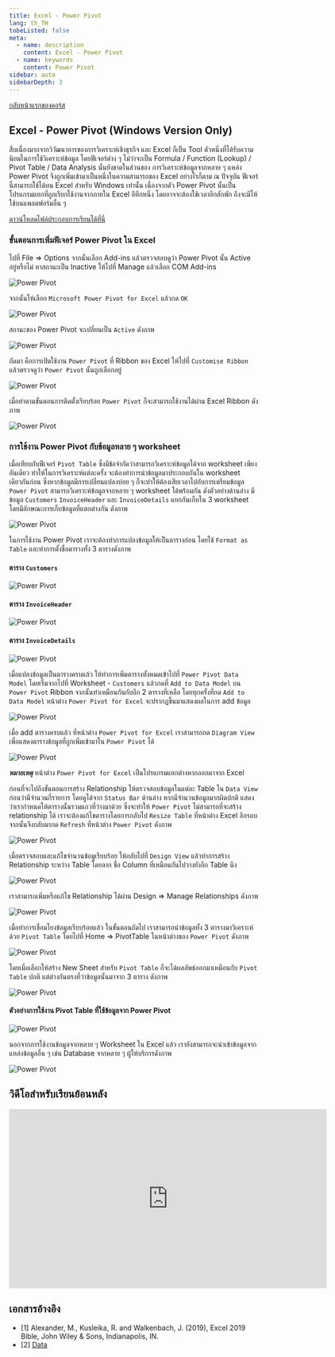 ```yaml
---
title: Excel - Power Pivot
lang: th_TH
tobeListed: false
meta:
  - name: description
    content: Excel - Power Pivot
  - name: keywords
    content: Power Pivot
sidebar: auto
sidebarDepth: 3
---
```

[กลับหน้าแรกของคอร์ส](/courses/is281/)

## Excel - Power Pivot (Windows Version Only)

สืบเนื่องมากจากวิวัฒนาการของการวิเคราะห์เชิงธุรกิจ และ Excel ก็เป็น Tool ตัวหนึ่งที่ได้รับความนิยมในการใช้วิเคราะห์ข้อมูล โดยฟีเจอร์ต่าง ๆ ไม่ว่าจะเป็น Formula / Function (Lookup) / Pivot Table / Data Analysis นั้นยังขาดในส่วนของ การวิเคราะห์ข้อมูลจากหลาย ๆ แหล่ง Power Pivot จึงถูกเพิ่มเข้ามาเป็นหนึ่งในความสามารถของ Excel อย่างไรก็ตาม ณ ปัจจุบัน ฟีเจอร์นี้สามารถใช้ได้บน Excel สำหรับ Windows เท่านั้น เนื่องจากตัว Power Pivot นั้นเป็นโปรแกรมแยกที่ถูกเรียกใช้งานจากภายใน Excel อีทีกหนึ่ง โดยอาจจะต้องใช้เวลาอีกสักพัก ถึงจะมีให้ใช้บนแพลตฟอร์มอื่น ๆ

[ดาวน์โหลดไฟล์ประกอบการเรียนได้ที่นี่](</assets/is281/xls/07-PowerPivot.xlsx>)

### ขั้นตอนการเพิ่มฟีเจอร์ Power Pivot ใน Excel

ไปที่ File => Options จากนั้นเลือก Add-ins แล้วตรวจสอบดูว่า Power Pivot นั้น Active อยู่หรือไม่ หาสถานะเป็น Inactive ให้ไปที่ Manage แล้วเลือก COM Add-ins

![Power Pivot](</assets/is281/excel-07-01-power-pivot.png>)

จากนั้นให้เลือก `Microsoft Power Pivot for Excel` แล้วกด `OK`

![Power Pivot](</assets/is281/excel-07-02-power-pivot.png>)

สถานะของ Power Pivot จะเปลี่ยนเป็น `Active` ดังภาพ

![Power Pivot](</assets/is281/excel-07-03-power-pivot.png>)

ถัดมา คือการเปิดใช้งาน `Power Pivot` ที่ Ribbon ของ Excel ให้ไปที่ `Customise Ribbon` แล้วตรวจดูว่า `Power Pivot` นั้นถูกเลือกอยู่

![Power Pivot](</assets/is281/excel-07-04-power-pivot.png>)

เมื่อทำตามขั้นตอนการติดตั้งเรียบร้อย `Power Pivot` ก็จะสามารถใช้งานได้ผ่าน Excel Ribbon ดังภาพ

![Power Pivot](</assets/is281/excel-07-05-power-pivot.png>)

### การใช้งาน Power Pivot กับข้อมูลหลาย ๆ worksheet

เมื่อเทียบกับฟีเจอร์ `Pivot Table` ซึ่งมีข้อจำกัดว่าสามารถวิเคราะห์ข้อมูลได้จาก worksheet เพียงอันเดียว ทำให้ในการวิเคราะห์แต่ละครั้ง จะต้องทำการนำข้อมูลมาประกอบกันใน worksheet เดียวกันก่อน ซึ่งหากข้อมูลมีการเปลี่ยนแปลงบ่อย ๆ ก็จะทำให้ต้องเสียเวลาไปกับการเตรียมข้อมูล `Power Pivot` สามารถวิเคราะห์ข้อมูลจากหลาย ๆ worksheet ได้พร้อมกัน ดังตัวอย่างด้านล่าง มีข้อมูล `Customers` `InvoiceHeader` และ `InvoiceDetails` แยกกันเก็บใน 3 worksheet โดยมีลักษณะการเก็บข้อมูลที่แตกต่างกัน ดังภาพ

![Power Pivot](</assets/is281/excel-07-06-power-pivot.png>)

ในการใช้งาน Power Pivot เราจะต้องทำการแปลงข้อมูลให้เป็นตารางก่อน โดยใช้ `Format as Table` และทำการตั้งชื่อตารางทั้ง 3 ตารางดังภาพ

#### ตาราง `Customers`

![Power Pivot](</assets/is281/excel-07-07-power-pivot.png>)

#### ตาราง `InvoiceHeader`

![Power Pivot](</assets/is281/excel-07-08-power-pivot.png>)

#### ตาราง `InvoiceDetails`

![Power Pivot](</assets/is281/excel-07-09-power-pivot.png>)

เมื่อแปลงข้อมูลเป็นตารางครบแล้ว ให้ทำการเพิ่มตารางทั้งหมดเข้าไปที่ `Power Pivot Data Model` โดยเริ่มจากไปที่ Worksheet - `Customers` แล้วกดที่ `Add to Data Model` บน `Power Pivot` Ribbon จากนั้นทำเหมือนกันกับอีก 2 ตารางที่เหลือ โดยทุกครั้งที่กด `Add to Data Model` หน้าต่าง `Power Pivot for Excel` จะปรากฏขึ้นมาแสดงผลในการ add ข้อมูล

![Power Pivot](</assets/is281/excel-07-10-power-pivot.png>)

เมื่อ add ตารางครบแล้ว ที่หน้าต่าง `Power Pivot for Excel` เราสามารถกด `Diagram View` เพื่อแสดงตารางข้อมูลที่ถูกเพิ่มเข้ามาใน `Power Pivot` ได้

![Power Pivot](</assets/is281/excel-07-11-power-pivot.png>)

***หมายเหตุ*** หน้าต่าง `Power Pivot for Excel` เป็นโปรแกรมแยกต่างหากออกมาจาก Excel

ก่อนที่จะไปถึงขั้นตอนการสร้าง Relationship ให้ตรวจสอบข้อมูลในแต่ละ Table ใน `Data View` ก่อนว่ามีจำนวนกี่รายการ โดยดูได้จาก `Status Bar` ด้านล่าง หากมีจำนวนข้อมูลมากผิดปกติ แสดงว่าเรากำหนดให้ตารางนั้นรวมแถวที่ว่างมาด้วย ซึ่งจะทำให้ `Power Pivot` ไม่สามารถที่จะสร้าง relationship ได้ เราจะต้องแก้ไขตารางโดยการกลับไป `Resize Table` ที่หน้าต่าง Excel อีกรอบ จากนั้นจึงกลับมากด `Refresh` ที่หน้าต่าง `Power Pivot` ดังภาพ

![Power Pivot](</assets/is281/excel-07-12-power-pivot.png>)

เมื่อตรวจสอบและแก้ไขจำนวนข้อมูเรียบร้อย ให้กลับไปที่ `Design View` แล้วทำการสร้าง Relationship ระหว่าง Table โดยลาก ชื่อ Column ที่เหมือนกันไปวางยังอีก Table นึง

![Power Pivot](</assets/is281/excel-07-13-power-pivot.png>)

เราสามารถเพิ่มหรือแก้ไข Relationship ได้ผ่าน Design => Manage Relationships ดังภาพ

![Power Pivot](</assets/is281/excel-07-14-power-pivot.png>)

เมื่อทำการเชื่อมโยงข้อมูลเรียบร้อยแล้ว ในขั้นตอนถัดไป เราสามารถนำข้อมูลทั้ง 3 ตารางมาวิเคราะห์ด้วย `Pivot Table` โดยไปที่ Home => PivotTable ในหน้าต่างของ `Power Pivot` ดังภาพ

![Power Pivot](</assets/is281/excel-07-15-power-pivot.png>)

โดยเมื่อเลือกให้สร้าง New Sheet สำหรับ `Pivot Table` ก็จะได้ผลลัพธ์ออกมาเหมือนกับ `Pivot Table` ปกติ แต่ต่างกันตรงที่ว่าข้อมูลนั้นมาจาก 3 ตาราง ดังภาพ

![Power Pivot](</assets/is281/excel-07-16-power-pivot.png>)

#### ตัวอย่างการใช้งาน Pivot Table ที่ใช้ข้อมูลจาก Power Pivot

![Power Pivot](</assets/is281/excel-07-17-power-pivot.png>)

นอกจากการใช้งานข้อมูลจากหลาย ๆ Worksheet ใน Excel แล้ว เรายังสามารถจะนำเข้าข้อมูลจากแหล่งข้อมูลอื่น ๆ เช่น Database จากหลาย ๆ ผู้ให้บริการดังภาพ

![Power Pivot](</assets/is281/excel-07-18-power-pivot.png>)

## วิดีโอสำหรับเรียนย้อนหลัง

<iframe id="ytplayer" type="text/html" width="640" height="360"
  src="https://www.youtube.com/embed/5CRyP86-_jA?autoplay=0&origin=https://mentor2code.com"
  frameborder="0"></iframe>

## เอกสารอ้างอิง

- [1] Alexander, M., Kusleika, R. and Walkenbach, J. (2019), Excel 2019 Bible, John Wiley & Sons, Indianapolis, IN.
- [2] [Data](<https://media.wiley.com/product_ancillary/89/11195147/DOWNLOAD/Complete%20book_Worksheet.zip>)
